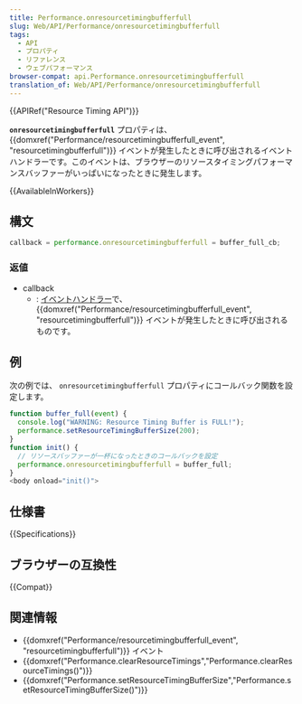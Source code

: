 ```yaml
---
title: Performance.onresourcetimingbufferfull
slug: Web/API/Performance/onresourcetimingbufferfull
tags:
  - API
  - プロパティ
  - リファレンス
  - ウェブパフォーマンス
browser-compat: api.Performance.onresourcetimingbufferfull
translation_of: Web/API/Performance/onresourcetimingbufferfull
---
```

{{APIRef("Resource Timing API")}}

**`onresourcetimingbufferfull`** プロパティは、 {{domxref("Performance/resourcetimingbufferfull_event", "resourcetimingbufferfull")}} イベントが発生したときに呼び出されるイベントハンドラーです。このイベントは、ブラウザーのリソースタイミングパフォーマンスバッファーがいっぱいになったときに発生します。

{{AvailableInWorkers}}

## 構文

```js
callback = performance.onresourcetimingbufferfull = buffer_full_cb;
```

### 返値

- callback
  - : [イベントハンドラー](/ja/docs/Web/Events/Event_handlers)で、 {{domxref("Performance/resourcetimingbufferfull_event", "resourcetimingbufferfull")}} イベントが発生したときに呼び出されるものです。
</dl>

## 例

次の例では、 `onresourcetimingbufferfull` プロパティにコールバック関数を設定します。

```js
function buffer_full(event) {
  console.log("WARNING: Resource Timing Buffer is FULL!");
  performance.setResourceTimingBufferSize(200);
}
function init() {
  // リソースバッファーが一杯になったときのコールバックを設定
  performance.onresourcetimingbufferfull = buffer_full;
}
<body onload="init()">
```

## 仕様書

{{Specifications}}

## ブラウザーの互換性

{{Compat}}

## 関連情報

- {{domxref("Performance/resourcetimingbufferfull_event", "resourcetimingbufferfull")}} イベント
- {{domxref("Performance.clearResourceTimings","Performance.clearResourceTimings()")}}
- {{domxref("Performance.setResourceTimingBufferSize","Performance.setResourceTimingBufferSize()")}}
